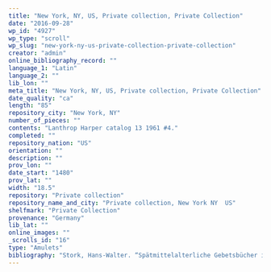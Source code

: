```yaml
---
title: "New York, NY, US, Private collection, Private Collection"
date: "2016-09-28"
wp_id: "4927"
wp_type: "scroll"
wp_slug: "new-york-ny-us-private-collection-private-collection"
creator: "admin"
online_bibliography_record: ""
language_1: "Latin"
language_2: ""
lib_lon: ""
meta_title: "New York, NY, US, Private collection, Private Collection"
date_quality: "ca"
length: "85"
repository_city: "New York, NY"
number_of_pieces: ""
contents: "Lanthrop Harper catalog 13 1961 #4."
completed: ""
repository_nation: "US"
orientation: ""
description: ""
prov_lon: ""
date_start: "1480"
prov_lat: ""
width: "18.5"
repository: "Private collection"
repository_name_and_city: "Private collection, New York NY	US"
shelfmark: "Private Collection"
provenance: "Germany"
lib_lat: ""
online_images: ""
_scrolls_id: "16"
type: "Amulets"
bibliography: "Stork, Hans-Walter. “Spätmittelalterliche Gebetsbücher in Rollenform in Überlieferung Und Bild.” Gutenberg Jahrschrift 20 (2010): 43–78."
---
```



